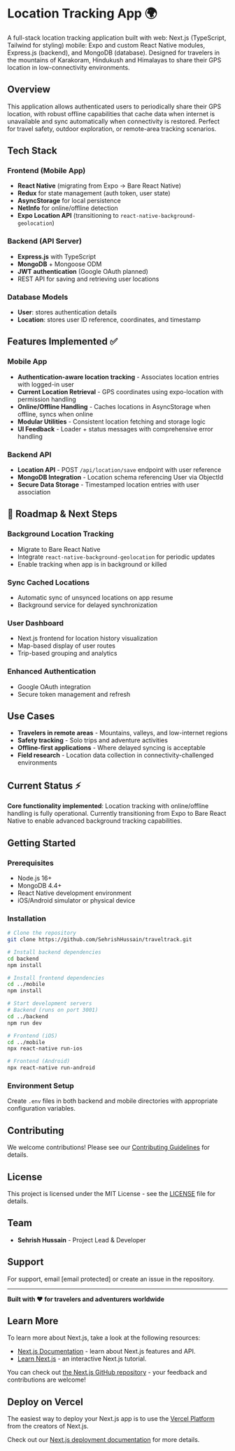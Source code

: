 #  Location Tracking App 🌍

A full-stack location tracking application built with web: Next.js (TypeScript, Tailwind for styling) mobile: Expo and custom React Native modules, Express.js (backend), and MongoDB (database). Designed for travelers in the mountains of Karakoram, Hindukush and Himalayas to share their GPS location in low-connectivity environments.

##  Overview

This application allows authenticated users to periodically share their GPS location, with robust offline capabilities that cache data when internet is unavailable and sync automatically when connectivity is restored. Perfect for travel safety, outdoor exploration, or remote-area tracking scenarios.

##  Tech Stack

### Frontend (Mobile App)
- **React Native** (migrating from Expo → Bare React Native)
- **Redux** for state management (auth token, user state)
- **AsyncStorage** for local persistence
- **NetInfo** for online/offline detection
- **Expo Location API** (transitioning to `react-native-background-geolocation`)

### Backend (API Server)
- **Express.js** with TypeScript
- **MongoDB** + Mongoose ODM
- **JWT authentication** (Google OAuth planned)
- REST API for saving and retrieving user locations

### Database Models
- **User**: stores authentication details
- **Location**: stores user ID reference, coordinates, and timestamp

##  Features Implemented ✅

### Mobile App
- **Authentication-aware location tracking** - Associates location entries with logged-in user
- **Current Location Retrieval** - GPS coordinates using expo-location with permission handling
- **Online/Offline Handling** - Caches locations in AsyncStorage when offline, syncs when online
- **Modular Utilities** - Consistent location fetching and storage logic
- **UI Feedback** - Loader + status messages with comprehensive error handling

###  Backend API
- **Location API** - POST `/api/location/save` endpoint with user reference
- **MongoDB Integration** - Location schema referencing User via ObjectId
- **Secure Data Storage** - Timestamped location entries with user association

## 🚧 Roadmap & Next Steps

###  Background Location Tracking
- Migrate to Bare React Native
- Integrate `react-native-background-geolocation` for periodic updates
- Enable tracking when app is in background or killed

###  Sync Cached Locations
- Automatic sync of unsynced locations on app resume
- Background service for delayed synchronization

###  User Dashboard
- Next.js frontend for location history visualization
- Map-based display of user routes
- Trip-based grouping and analytics

###  Enhanced Authentication
- Google OAuth integration
- Secure token management and refresh

##  Use Cases

- **Travelers in remote areas** - Mountains, valleys, and low-internet regions
- **Safety tracking** - Solo trips and adventure activities
- **Offline-first applications** - Where delayed syncing is acceptable
- **Field research** - Location data collection in connectivity-challenged environments

##  Current Status ⚡

**Core functionality implemented**: Location tracking with online/offline handling is fully operational. Currently transitioning from Expo to Bare React Native to enable advanced background tracking capabilities.

##  Getting Started

### Prerequisites
- Node.js 16+
- MongoDB 4.4+
- React Native development environment
- iOS/Android simulator or physical device

### Installation
```bash
# Clone the repository
git clone https://github.com/SehrishHussain/traveltrack.git

# Install backend dependencies
cd backend
npm install

# Install frontend dependencies
cd ../mobile
npm install

# Start development servers
# Backend (runs on port 3001)
cd ../backend
npm run dev

# Frontend (iOS)
cd ../mobile
npx react-native run-ios

# Frontend (Android)
npx react-native run-android
```

### Environment Setup
Create `.env` files in both backend and mobile directories with appropriate configuration variables.


##  Contributing

We welcome contributions! Please see our [Contributing Guidelines](CONTRIBUTING.md) for details.

##  License

This project is licensed under the MIT License - see the [LICENSE](LICENSE) file for details.

##  Team

- **Sehrish Hussain** - Project Lead & Developer

##  Support

For support, email [email protected] or create an issue in the repository.

---

**Built with ❤️ for travelers and adventurers worldwide**
## Learn More

To learn more about Next.js, take a look at the following resources:

- [Next.js Documentation](https://nextjs.org/docs) - learn about Next.js features and API.
- [Learn Next.js](https://nextjs.org/learn) - an interactive Next.js tutorial.

You can check out [the Next.js GitHub repository](https://github.com/vercel/next.js) - your feedback and contributions are welcome!

## Deploy on Vercel

The easiest way to deploy your Next.js app is to use the [Vercel Platform](https://vercel.com/new?utm_medium=default-template&filter=next.js&utm_source=create-next-app&utm_campaign=create-next-app-readme) from the creators of Next.js.

Check out our [Next.js deployment documentation](https://nextjs.org/docs/app/building-your-application/deploying) for more details.
